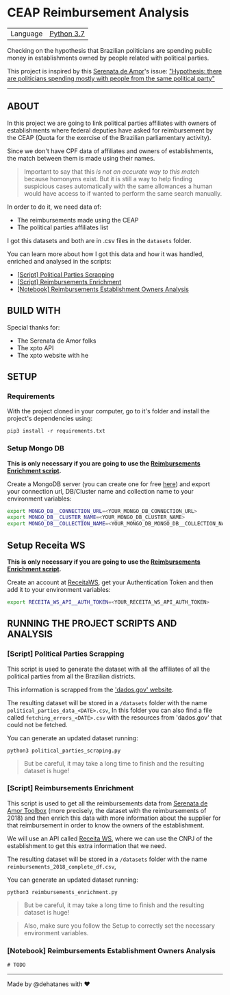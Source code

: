 # CEAP Reimbursement Analysis

|                |                                                            |
| -------------- | ----------------------------------------------------------:|
| Language       | [Python 3.7](https://www.python.org/ "Python's Homepage")  |

Checking on the hypothesis that Brazilian politicians are spending public money in establishments owned by people related with political parties.

This project is inspired by this [Serenata de Amor](https://github.com/okfn-brasil/serenata-de-amor)'s issue: ["Hypothesis: there are politicians spending mostly with people from the same political party"](https://github.com/okfn-brasil/serenata-de-amor/issues/121)

---

## ABOUT
In this project we are going to link political parties affiliates with owners of 
establishments where federal deputies have asked for reimbursement by the CEAP 
(Quota for the exercise of the Brazilian parliamentary activity).

Since we don't have CPF data of affiliates and owners of establishments, the match 
between them is made using their names.

> Important to say that this *is not an accurate way to this match* because homonyms exist.
But it is still a way to help finding suspicious cases automatically with the same 
allowances a human would have access to if wanted to perform the same search manually.

In order to do it, we need data of:
* The reimbursements made using the CEAP
* The political parties affiliates list


I got this datasets and both are in .csv files in the `datasets` folder.

You can learn more about how I got this data and how it was handled, enriched and analysed in the scripts:
* [[Script] Political Parties Scrapping](https://github.com/dehatanes/CEAP-reimbursement-analysis#script-political-parties-scrapping)
* [[Script] Reimbursements Enrichment](https://github.com/dehatanes/CEAP-reimbursement-analysis#script-reimbursements-enrichment)
* [[Notebook] Reimbursements Establishment Owners Analysis](https://github.com/dehatanes/CEAP-reimbursement-analysis#notebook-reimbursements-establishment-owners-analysis)

## BUILD WITH
Special thanks for:
* The Serenata de Amor folks
* The xpto API
* The xpto website with he

## SETUP

### Requirements
With the project cloned in your computer, go to it's folder and install the project's dependencies using:
```
pip3 install -r requirements.txt
``` 

### Setup Mongo DB
**This is only necessary if you are going to use the [Reimbursements Enrichment script](https://github.com/dehatanes/CEAP-reimbursement-analysis#script-reimbursements-enrichment).**

Create a MongoDB server (you can create one for free [here](https://www.mongodb.com/)) and export your
connection url, DB/Cluster name and collection name to your environment variables:

```bash
export MONGO_DB__CONNECTION_URL=<YOUR_MONGO_DB_CONNECTION_URL>
export MONGO_DB__CLUSTER_NAME=<YOUR_MONGO_DB_CLUSTER_NAME>
export MONGO_DB__COLLECTION_NAME=<YOUR_MONGO_DB_MONGO_DB__COLLECTION_NAME>
```

## Setup Receita WS
**This is only necessary if you are going to use the [Reimbursements Enrichment script](https://github.com/dehatanes/CEAP-reimbursement-analysis#script-reimbursements-enrichment).**

Create an account at [ReceitaWS](https://www.receitaws.com.br/), get your Authentication Token and then
add it to your environment variables:

```bash
export RECEITA_WS_API__AUTH_TOKEN=<YOUR_RECEITA_WS_API_AUTH_TOKEN>
```

## RUNNING THE PROJECT SCRIPTS AND ANALYSIS

### [Script] Political Parties Scrapping
This script is used to generate the dataset with all the affiliates of all the political parties
from all the Brazilian districts.

This information is scrapped from the ['dados.gov' website](http://dados.gov.br/dataset/filiados-partidos-politicos).

The resulting dataset will be stored in a `/datasets` folder with the name `political_parties_data_<DATE>.csv`,
In this folder you can also find a file called `fetching_errors_<DATE>.csv`
with the resources from 'dados.gov' that could not be fetched. 

You can generate an updated dataset running:
```
python3 political_parties_scraping.py
```
> But be careful, it may take a long time to finish and the resulting dataset is huge!
 

### [Script] Reimbursements Enrichment

This script is used to get all the reimbursements data from [Serenata de Amor Toolbox](https://github.com/okfn-brasil/serenata-toolbox#serenata-de-amor-toolbox)
(more precisely, the dataset with the reimbursements of 2018) and then enrich this data with
more information about the supplier for that reimbursement in order to know the owners of 
the establishment.

We will use an API called [Receita WS](https://www.receitaws.com.br/), where we can use the
CNPJ of the establishment to get this extra information that we need.

The resulting dataset will be stored in a `/datasets` folder with the name `reimbursements_2018_complete_df.csv`,

You can generate an updated dataset running:
```
python3 reimbursements_enrichment.py
```
> But be careful, it may take a long time to finish and the resulting dataset is huge!

> Also, make sure you follow the Setup to correctly set the necessary environment variables. 


### [Notebook] Reimbursements Establishment Owners Analysis

```
# TODO
```

---
Made by @dehatanes with :heart:

